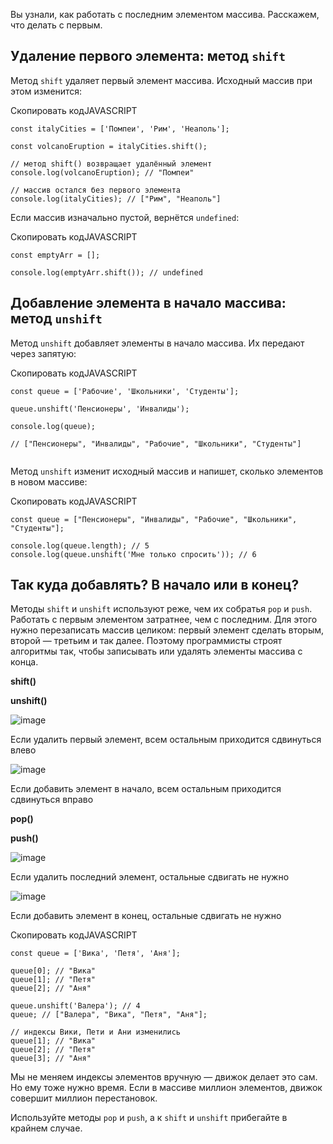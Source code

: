 

Вы узнали, как работать с последним элементом массива. Расскажем, что делать с первым.

## Удаление первого элемента: метод `shift`

Метод `shift` удаляет первый элемент массива. Исходный массив при этом изменится:

Скопировать кодJAVASCRIPT

```
const italyCities = ['Помпеи', 'Рим', 'Неаполь'];

const volcanoEruption = italyCities.shift();

// метод shift() возвращает удалённый элемент
console.log(volcanoEruption); // "Помпеи"

// массив остался без первого элемента
console.log(italyCities); // ["Рим", "Неаполь"] 
```

Если массив изначально пустой, вернётся `undefined`:

Скопировать кодJAVASCRIPT

```
const emptyArr = [];

console.log(emptyArr.shift()); // undefined 
```

## Добавление элемента в начало массива: метод `unshift`

Метод `unshift` добавляет элементы в начало массива. Их передают через запятую:

Скопировать кодJAVASCRIPT

```
const queue = ['Рабочие', 'Школьники', 'Студенты'];

queue.unshift('Пенсионеры', 'Инвалиды');

console.log(queue);

// ["Пенсионеры", "Инвалиды", "Рабочие", "Школьники", "Студенты"]
 
```

Метод `unshift` изменит исходный массив и напишет, сколько элементов в новом массиве:

Скопировать кодJAVASCRIPT

```
const queue = ["Пенсионеры", "Инвалиды", "Рабочие", "Школьники", "Студенты"];

console.log(queue.length); // 5
console.log(queue.unshift('Мне только спросить')); // 6 
```

## Так куда добавлять? В начало или в конец?

Методы `shift` и `unshift` используют реже, чем их собратья `pop` и `push`. Работать с первым элементом затратнее, чем с последним. Для этого нужно перезаписать массив целиком: первый элемент сделать вторым, второй — третьим и так далее. Поэтому программисты строят алгоритмы так, чтобы записывать или удалять элементы массива с конца.

**shift()**

**unshift()**

![image](https://pictures.s3.yandex.net/resources/js_8-shift_1557132402.gif)

Если удалить первый элемент, всем остальным приходится сдвинуться влево

![image](https://pictures.s3.yandex.net/resources/js_8-unshift_1557132626.gif)

Если добавить элемент в начало, всем остальным приходится сдвинуться вправо

**pop()**

**push()**

![image](https://pictures.s3.yandex.net/resources/js_8-pop_1557132424.gif)

Если удалить последний элемент, остальные сдвигать не нужно

![image](https://pictures.s3.yandex.net/resources/js_8-push_1557132646.gif)

Если добавить элемент в конец, остальные сдвигать не нужно

Скопировать кодJAVASCRIPT

```
const queue = ['Вика', 'Петя', 'Аня'];

queue[0]; // "Вика"
queue[1]; // "Петя"
queue[2]; // "Аня"

queue.unshift('Валера'); // 4
queue; // ["Валера", "Вика", "Петя", "Аня"];

// индексы Вики, Пети и Ани изменились
queue[1]; // "Вика"
queue[2]; // "Петя"
queue[3]; // "Аня" 
```

Мы не меняем индексы элементов вручную — движок делает это сам. Но ему тоже нужно время. Если в массиве миллион элементов, движок совершит миллион перестановок.

Используйте методы `pop` и `push`, а к `shift` и `unshift` прибегайте в крайнем случае.